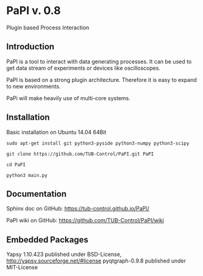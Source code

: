 PaPI v. 0.8
==================

Plugin based Process Interaction

Introduction
------
PaPI is a tool to interact with data generating processes. It can be used to get data stream of experiments or devices
like oscilloscopes.

PaPI is based on a strong plugin architecture. Therefore it is easy to expand to new environments.

PaPi will make heavily use of multi-core systems.

Installation
------
Basic installation on Ubuntu 14.04 64Bit

`sudo apt-get install git python3-pyside python3-numpy python3-scipy`

`git clone https://github.com/TUB-Control/PaPI.git PaPI`

`cd PaPI`

`python3 main.py`


Documentation
------

Sphinx doc on GitHub: https://tub-control.github.io/PaPI/

PaPI wiki on GitHub: https://github.com/TUB-Control/PaPI/wiki

Embedded Packages
------

Yapsy 1.10.423 published under BSD-License, http://yapsy.sourceforge.net/#license
pyqtgraph-0.9.8 published under MIT-License
